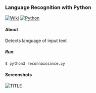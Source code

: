 ### Language Recognition with Python
[![Wiki](https://img.shields.io/badge/wiki-language%20recognition-yellow.svg)](https://en.wikipedia.org/wiki/Language_identification)
[![Python](https://img.shields.io/badge/python-3.5-blue.svg)](https://www.python.org/downloads/release/python-350/)

#### About

Detects language of input text

##### Run

```
$ python3 reconnaissance.py
```

#### Screenshots

![TITLE](https://pp.userapi.com/c841137/v841137728/3d4a2/itfrcu9fElQ.jpg)
